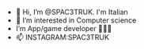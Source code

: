 - 👋 Hi, I’m @SPAC3TRUK. I'm Italian 
- 👀 I’m interested in Computer science
- I’m App/game developer 🧑🏻‍💻
- 📫 INSTAGRAM:SPAC3TRUK

<!---
SPAC3TRUK/SPAC3TRUK is a ✨ special ✨ repository because its `README.md` (this file) appears on your GitHub profile.
You can click the Preview link to take a look at your changes.
--->
